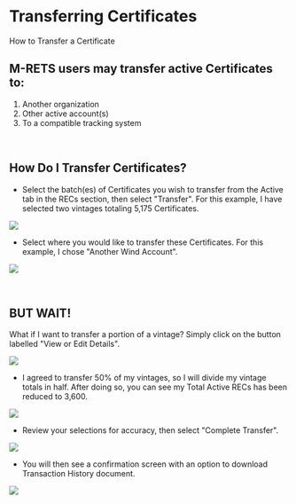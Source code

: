 # Transferring Certificates

How to Transfer a Certificate

## M-RETS users may transfer active Certificates to:

1.  Another organization
2.  Other active account(s)
3.  To a compatible tracking system

<br>

## How Do I Transfer Certificates?

-   Select the batch(es) of Certificates you wish to transfer from the Active tab in the RECs section, then select "Transfer". For this example, I have selected two vintages totaling 5,175 Certificates.

![](https://github.com/mrets/photos/blob/master/transferring_certificates1b.png?raw=true)

-   Select where you would like to transfer these Certificates. For this example, I chose "Another Wind Account".

![](https://github.com/mrets/photos/blob/master/transferring_certificates2.png?raw=true)

<br>

## BUT WAIT!

What if I want to transfer a portion of a vintage? Simply click on the button labelled "View or Edit Details".

![](https://github.com/mrets/photos/blob/master/transferring_certificates3.png?raw=true)

-   I agreed to transfer 50% of my vintages, so I will divide my vintage totals in half. After doing so, you can see my Total Active RECs has been reduced to 3,600.

![](https://github.com/mrets/photos/blob/master/transferring_certificates4.png?raw=true)

-   Review your selections for accuracy, then select "Complete Transfer".

![](https://github.com/mrets/photos/blob/master/transferring_certificates5.png?raw=true)

-   You will then see a confirmation screen with an option to download Transaction History document.

![](https://github.com/mrets/photos/blob/master/transferring_certificates5.png?raw=true)
